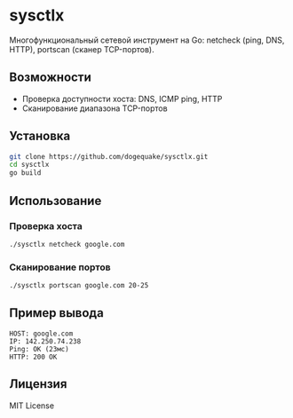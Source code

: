 # sysctlx

Многофункциональный сетевой инструмент на Go: netcheck (ping, DNS, HTTP), portscan (сканер TCP-портов).

## Возможности

- Проверка доступности хоста: DNS, ICMP ping, HTTP
- Сканирование диапазона TCP-портов

## Установка

```sh
git clone https://github.com/dogequake/sysctlx.git
cd sysctlx
go build
```

## Использование

### Проверка хоста

```sh
./sysctlx netcheck google.com
```

### Сканирование портов

```sh
./sysctlx portscan google.com 20-25
```

## Пример вывода

```
HOST: google.com
IP: 142.250.74.238
Ping: OK (23мс)
HTTP: 200 OK
```

## Лицензия

MIT License